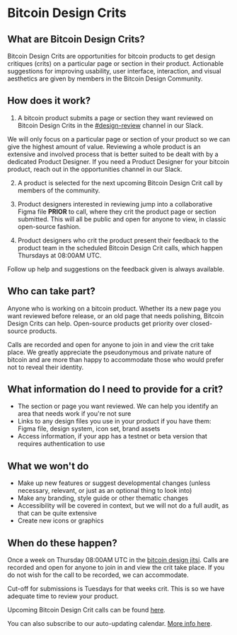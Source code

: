 # Bitcoin Design Crits

## What are Bitcoin Design Crits?

Bitcoin Design Crits are opportunities for bitcoin products to get design critiques (crits) on a particular page or section in their product. Actionable suggestions for improving usability, user interface, interaction, and visual aesthetics are given by members in the Bitcoin Design Community.

## How does it work?

1. A bitcoin product submits a page or section they want reviewed on Bitcoin Design Crits in the [#design-review](https://bitcoindesign.slack.com/archives/C019MTNFKL7) channel in our Slack.

We will only focus on a particular page or section of your product so we can give the highest amount of value. Reviewing a whole product is an extensive and involved process that is better suited to be dealt with by a dedicated Product Designer. If you need a Product Designer for your bitcoin product, reach out in the opportunities channel in our Slack.

2. A product is selected for the next upcoming Bitcoin Design Crit call by members of the community.

3. Product designers interested in reviewing jump into a collaborative Figma file **PRIOR** to call, where they crit the product page or section submitted. This will all be public and open for anyone to view, in classic open-source fashion.

4. Product designers who crit the product present their feedback to the product team in the scheduled Bitcoin Design Crit calls, which happen Thursdays at 08:00AM UTC.

Follow up help and suggestions on the feedback given is always available.

## Who can take part?

Anyone who is working on a bitcoin product. Whether its a new page you want reviewed before release, or an old page that needs polishing, Bitcoin Design Crits can help. Open-source products get priority over closed-source products.

Calls are recorded and open for anyone to join in and view the crit take place. We greatly appreciate the pseudonymous and private nature of bitcoin and are more than happy to accommodate those who would prefer not to reveal their identity.

## What information do I need to provide for a crit?

- The section or page you want reviewed. We can help you identify an area that needs work if you're not sure
- Links to any design files you use in your product if you have them: Figma file, design system, icon set, brand assets
- Access information, if your app has a testnet or beta version that requires authentication to use 

## What we won't do

- Make up new features or suggest developmental changes (unless necessary, relevant, or just as an optional thing to look into)
- Make any branding, style guide or other thematic changes
- Accessibility will be covered in context, but we will not do a full audit, as that can be quite extensive
- Create new icons or graphics

## When do these happen?

Once a week on Thursday 08:00AM UTC in the [bitcoin design jitsi](https://meet.jit.si/bitcoindesign). Calls are recorded and open for anyone to join in and view the crit take place. If you do not wish for the call to be recorded, we can accommodate.

Cut-off for submissions is Tuesdays for that weeks crit. This is so we have adequate time to review your product.

Upcoming Bitcoin Design Crit calls can be found [here](https://github.com/BitcoinDesign/Meta/issues?q=is%3Aissue+is%3Aopen+Bitcoin+Design+Crits). 

You can also subscribe to our auto-updating calendar. [More info here](https://bitcoin.design/calendar/).
